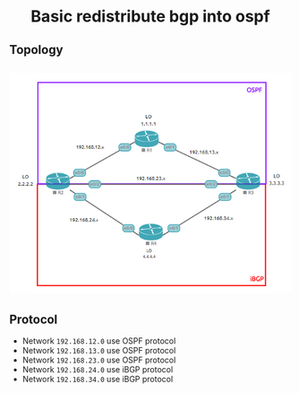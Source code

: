 <h1 align="center"> Basic redistribute bgp into ospf </h1>

## Topology

<h2 align="center">
    <img src="https://raw.githubusercontent.com/MrBasZ/basic-redistribute-bgp-into-ospf/master/topology.png">
</h2>

## Protocol

* Network `192.168.12.0` use OSPF protocol
* Network `192.168.13.0` use OSPF protocol
* Network `192.168.23.0` use OSPF protocol
* Network `192.168.24.0` use iBGP protocol
* Network `192.168.34.0` use iBGP protocol